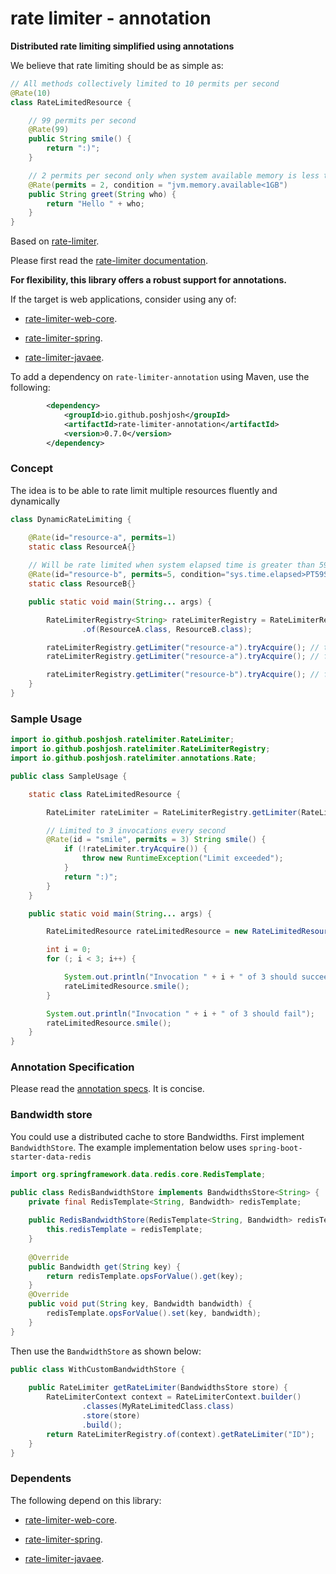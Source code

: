 # rate limiter - annotation

__Distributed rate limiting simplified using annotations__

We believe that rate limiting should be as simple as:

```java
// All methods collectively limited to 10 permits per second
@Rate(10)
class RateLimitedResource {

    // 99 permits per second
    @Rate(99)
    public String smile() {
        return ":)";
    }

    // 2 permits per second only when system available memory is less than 1GB
    @Rate(permits = 2, condition = "jvm.memory.available<1GB") 
    public String greet(String who) {
        return "Hello " + who;
    }
}
```

Based on [rate-limiter](https://github.com/poshjosh/rate-limiter).

Please first read the [rate-limiter documentation](https://github.com/poshjosh/rate-limiter).

__For flexibility, this library offers a robust support for annotations.__

If the target is web applications, consider using any of:

- [rate-limiter-web-core](https://github.com/poshjosh/rate-limiter-web-core).

- [rate-limiter-spring](https://github.com/poshjosh/rate-limiter-spring).

- [rate-limiter-javaee](https://github.com/poshjosh/rate-limiter-javaee).

To add a dependency on `rate-limiter-annotation` using Maven, use the following:

```xml
        <dependency>
            <groupId>io.github.poshjosh</groupId>
            <artifactId>rate-limiter-annotation</artifactId>
            <version>0.7.0</version> 
        </dependency>
```

### Concept 

The idea is to be able to rate limit multiple resources fluently and dynamically

```java
class DynamicRateLimiting {

    @Rate(id="resource-a", permits=1)
    static class ResourceA{}
    
    // Will be rate limited when system elapsed time is greater than 59 seconds
    @Rate(id="resource-b", permits=5, condition="sys.time.elapsed>PT59S")
    static class ResourceB{}

    public static void main(String... args) {

        RateLimiterRegistry<String> rateLimiterRegistry = RateLimiterRegistry
                .of(ResourceA.class, ResourceB.class);

        rateLimiterRegistry.getLimiter("resource-a").tryAcquire(); // true
        rateLimiterRegistry.getLimiter("resource-a").tryAcquire(); // false

        rateLimiterRegistry.getLimiter("resource-b").tryAcquire(); // false
    }
}
```


### Sample Usage

```java
import io.github.poshjosh.ratelimiter.RateLimiter;
import io.github.poshjosh.ratelimiter.RateLimiterRegistry;
import io.github.poshjosh.ratelimiter.annotations.Rate;

public class SampleUsage {

    static class RateLimitedResource {

        RateLimiter rateLimiter = RateLimiterRegistry.getLimiter(RateLimitedResource.class, "smile");

        // Limited to 3 invocations every second
        @Rate(id = "smile", permits = 3) String smile() {
            if (!rateLimiter.tryAcquire()) {
                throw new RuntimeException("Limit exceeded");
            }
            return ":)";
        }
    }

    public static void main(String... args) {

        RateLimitedResource rateLimitedResource = new RateLimitedResource();

        int i = 0;
        for (; i < 3; i++) {

            System.out.println("Invocation " + i + " of 3 should succeed");
            rateLimitedResource.smile();
        }

        System.out.println("Invocation " + i + " of 3 should fail");
        rateLimitedResource.smile();
    }
}
```

### Annotation Specification

Please read the [annotation specs](docs/ANNOTATION_SPECS.md). It is concise.

### Bandwidth store

You could use a distributed cache to store Bandwidths. First implement
`BandwidthStore`. The example implementation below uses `spring-boot-starter-data-redis`

```java
import org.springframework.data.redis.core.RedisTemplate;

public class RedisBandwidthStore implements BandwidthsStore<String> {
    private final RedisTemplate<String, Bandwidth> redisTemplate;
    
    public RedisBandwidthStore(RedisTemplate<String, Bandwidth> redisTemplate) {
        this.redisTemplate = redisTemplate;
    }
    
    @Override 
    public Bandwidth get(String key) {
        return redisTemplate.opsForValue().get(key);
    }
    @Override 
    public void put(String key, Bandwidth bandwidth) {
        redisTemplate.opsForValue().set(key, bandwidth);
    }
}
```

Then use the `BandwidthStore` as shown below:

```java
public class WithCustomBandwidthStore {
    
    public RateLimiter getRateLimiter(BandwidthsStore store) {
        RateLimiterContext context = RateLimiterContext.builder()
                .classes(MyRateLimitedClass.class)
                .store(store)
                .build();
        return RateLimiterRegistry.of(context).getRateLimiter("ID");
    }
}
```

### Dependents

The following depend on this library:

- [rate-limiter-web-core](https://github.com/poshjosh/rate-limiter-web-core).

- [rate-limiter-spring](https://github.com/poshjosh/rate-limiter-spring).

- [rate-limiter-javaee](https://github.com/poshjosh/rate-limiter-javaee).
